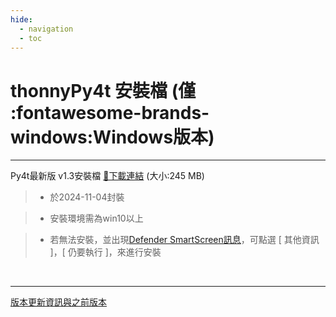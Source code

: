 ```yaml
---
hide:
  - navigation
  - toc
---
```


# thonnyPy4t 安裝檔 (僅 :fontawesome-brands-windows:Windows版本)

---------------

Py4t最新版 v1.3安裝檔  [🔽下載連結](https://github.com/beardad1975/py4t/releases/download/v1.3/thonnyPy4t-1.3.exe) (大小:245 MB)　　

> - 於2024-11-04封裝

> - 安裝環境需為win10以上

> - 若無法安裝，並出現[Defender SmartScreen訊息](assets/images/smart_screen.jpg)，可點選 [ 其他資訊 ]，[ 仍要執行 ]，來進行安裝

<!--

> - [備用載點 v1.1安裝檔](https://www.nmes.tyc.edu.tw/maker/py4t_installer/thonnyPy4t-1.1.exe)
-->
<br/>

---------------


[版本更新資訊與之前版本](https://github.com/beardad1975/py4t/releases)








